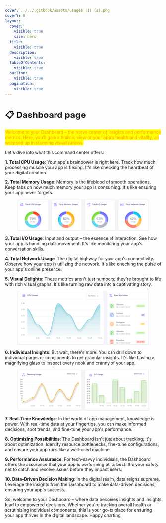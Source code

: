 ```yaml
---
cover: ../../.gitbook/assets/usages (1) (2).png
coverY: 0
layout:
  cover:
    visible: true
    size: hero
  title:
    visible: true
  description:
    visible: true
  tableOfContents:
    visible: true
  outline:
    visible: true
  pagination:
    visible: true
---
```


# 📋 Dashboard page

<mark style="color:orange;">Welcome to your Dashboard – the nerve center of insights and performance metrics. Here, you'll gain a holistic view of your app's health and vitality, all wrapped up in stunning visualizations.</mark>

&#x20;Let's dive into what this command center offers:

**1. Total CPU Usage**: Your app's brainpower is right here. Track how much processing muscle your app is flexing. It's like checking the heartbeat of your digital creation.

**2. Total Memory Usage**: Memory is the lifeblood of smooth operations. Keep tabs on how much memory your app is consuming. It's like ensuring your app never forgets.



<figure><img src="../../.gitbook/assets/usages (1) (1).png" alt=""><figcaption></figcaption></figure>

**3. Total I/O Usage**: Input and output – the essence of interaction. See how your app is handling data movement. It's like monitoring your app's conversation skills.

**4. Total Network Usage**: The digital highway for your app's connectivity. Observe how your app is utilizing the network. It's like checking the pulse of your app's online presence.

**5. Visual Delights**: These metrics aren't just numbers; they're brought to life with rich visual graphs. It's like turning raw data into a captivating story.



<figure><img src="../../.gitbook/assets/m1 (1).png" alt=""><figcaption></figcaption></figure>

**6. Individual Insights**: But wait, there's more! You can drill down to individual pages or components to get granular insights. It's like having a magnifying glass to inspect every nook and cranny of your app.



<figure><img src="../../.gitbook/assets/m3 (1).png" alt=""><figcaption></figcaption></figure>

**7. Real-Time Knowledge**: In the world of app management, knowledge is power. With real-time data at your fingertips, you can make informed decisions, spot trends, and fine-tune your app's performance.

**8. Optimizing Possibilities**: The Dashboard isn't just about tracking; it's about optimization. Identify resource bottlenecks, fine-tune configurations, and ensure your app runs like a well-oiled machine.

**9. Performance Assurance**: For tech-savvy individuals, the Dashboard offers the assurance that your app is performing at its best. It's your safety net to catch and resolve issues before they impact users.

**10. Data-Driven Decision Making**: In the digital realm, data reigns supreme. Leverage the insights from the Dashboard to make data-driven decisions, ensuring your app's success.

So, welcome to your Dashboard – where data becomes insights and insights lead to empowered decisions. Whether you're tracking overall health or scrutinizing individual components, this is your go-to place for ensuring your app thrives in the digital landscape. Happy charting
